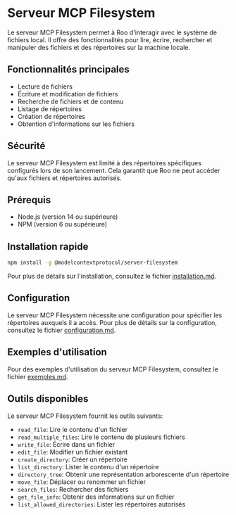 # Serveur MCP Filesystem

Le serveur MCP Filesystem permet à Roo d'interagir avec le système de fichiers local. Il offre des fonctionnalités pour lire, écrire, rechercher et manipuler des fichiers et des répertoires sur la machine locale.

## Fonctionnalités principales

- Lecture de fichiers
- Écriture et modification de fichiers
- Recherche de fichiers et de contenu
- Listage de répertoires
- Création de répertoires
- Obtention d'informations sur les fichiers

## Sécurité

Le serveur MCP Filesystem est limité à des répertoires spécifiques configurés lors de son lancement. Cela garantit que Roo ne peut accéder qu'aux fichiers et répertoires autorisés.

## Prérequis

- Node.js (version 14 ou supérieure)
- NPM (version 6 ou supérieure)

## Installation rapide

```bash
npm install -g @modelcontextprotocol/server-filesystem
```

Pour plus de détails sur l'installation, consultez le fichier [installation.md](installation.md).

## Configuration

Le serveur MCP Filesystem nécessite une configuration pour spécifier les répertoires auxquels il a accès. Pour plus de détails sur la configuration, consultez le fichier [configuration.md](configuration.md).

## Exemples d'utilisation

Pour des exemples d'utilisation du serveur MCP Filesystem, consultez le fichier [exemples.md](exemples.md).

## Outils disponibles

Le serveur MCP Filesystem fournit les outils suivants:

- `read_file`: Lire le contenu d'un fichier
- `read_multiple_files`: Lire le contenu de plusieurs fichiers
- `write_file`: Écrire dans un fichier
- `edit_file`: Modifier un fichier existant
- `create_directory`: Créer un répertoire
- `list_directory`: Lister le contenu d'un répertoire
- `directory_tree`: Obtenir une représentation arborescente d'un répertoire
- `move_file`: Déplacer ou renommer un fichier
- `search_files`: Rechercher des fichiers
- `get_file_info`: Obtenir des informations sur un fichier
- `list_allowed_directories`: Lister les répertoires autorisés